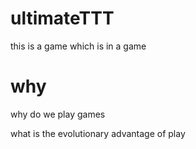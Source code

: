 # ultimateTTT
this is a game which is in a game 

# why
why do we play games

what is the evolutionary advantage of play
